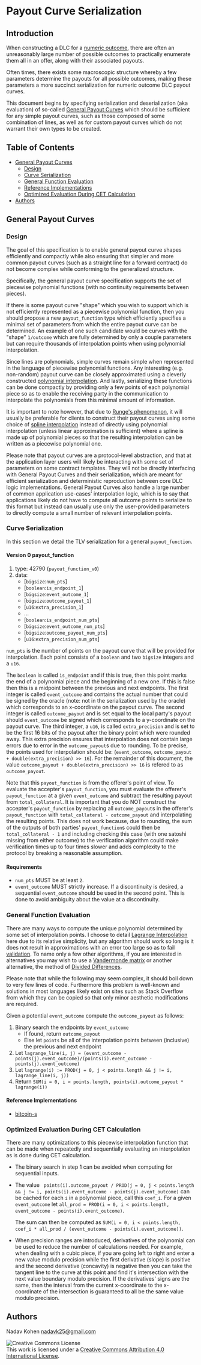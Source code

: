 # Payout Curve Serialization

## Introduction

When constructing a DLC for a [numeric outcome](NumericOutcome.md), there are often an unreasonably large number of
possible outcomes to practically enumerate them all in an offer, along with their associated payouts.

Often times, there exists some macroscopic structure whereby a few parameters determine the
payouts for all possible outcomes, making these parameters a more succinct serialization for
numeric outcome DLC payout curves.

This document begins by specifying serialization and deserialization (aka evaluation) of so-called
[General Payout Curves](#general-payout-curves) which should be sufficient for any simple payout curves, such as those
composed of some combination of lines, as well as for custom payout curves which do not
warrant their own types to be created.

## Table of Contents

* [General Payout Curves](#general-payout-curves)
  * [Design](#design)
  * [Curve Serialization](#curve-serialization)
  * [General Function Evaluation](#general-function-evaluation)
  * [Reference Implementations](#reference-implementations)
  * [Optimized Evaluation During CET Calculation](#optimized-evaluation-during-cet-calculation)
* [Authors](#authors)

## General Payout Curves

### Design

The goal of this specification is to enable general payout curve shapes efficiently and compactly while also ensuring that
simpler and more common payout curves (such as a straight line for a forward contract) do not become complex
while conforming to the generalized structure. 

Specifically, the general payout curve specification supports the set of piecewise polynomial functions (with no continuity
requirements between pieces).

If there is some payout curve "shape" which you wish to support which is not efficiently represented as a piecewise polynomial
function, then you should propose a new `payout_function` type which efficiently specifies a minimal set of parameters from
which the entire payout curve can be determined.
An example of one such candidate would be curves with the "shape" `1/outcome` which are fully determined by only a couple
parameters but can require thousands of interpolation points when using polynomial interpolation.

Since lines are polynomials, simple curves remain simple when represented in the language of piecewise polynomial functions.
Any interesting (e.g. non-random) payout curve can be closely approximated using a cleverly constructed [polynomial interpolation](https://en.wikipedia.org/wiki/Polynomial_interpolation).
And lastly, serializing these functions can be done compactly by providing only a few points of each polynomial piece so as to 
enable the receiving party in the communication to interpolate the polynomials from this minimal amount of information.

It is important to note however, that due to [Runge's phenomenon](https://en.wikipedia.org/wiki/Runge%27s_phenomenon), it will usually be preferable for clients to construct their payout curves
using some choice of [spline interpolation](https://en.wikipedia.org/wiki/Spline_interpolation) instead of directly using polynomial interpolation (unless linear approximation is sufficient)
where a spline is made up of polynomial pieces so that the resulting interpolation can be written as a piecewise polynomial one.

Please note that payout curves are a protocol-level abstraction, and that at the application layer users will likely be
interacting with some set of parameters on some contract templates.
They will not be directly interfacing with General Payout Curves and their serialization, which are meant for efficient
serialization and deterministic reproduction between core DLC logic implementations.
General Payout Curves also handle a large number of common application use-cases' interpolation logic,
which is to say that applications likely do not have to compute all outcome points to serialize to this format
but instead can usually use only the user-provided parameters to directly compute a small number of relevant
interpolation points.

### Curve Serialization

In this section we detail the TLV serialization for a general `payout_function`.

#### Version 0 payout_function

1. type: 42790 (`payout_function_v0`)
2. data:
   * [`bigsize`:`num_pts`]
   * [`boolean`:`is_endpoint_1`]
   * [`bigsize`:`event_outcome_1`]
   * [`bigsize`:`outcome_payout_1`]
   * [`u16`:`extra_precision_1`]
   * ...
   * [`boolean`:`is_endpoint_num_pts`]
   * [`bigsize`:`event_outcome_num_pts`]
   * [`bigsize`:`outcome_payout_num_pts`]
   * [`u16`:`extra_precision_num_pts`]

`num_pts` is the number of points on the payout curve that will be provided for interpolation.
Each point consists of a `boolean` and two `bigsize` integers and a `u16`.

The `boolean` is called `is_endpoint` and if this is true, then this point marks the end of a
polynomial piece and the beginning of a new one. If this is false then this is a midpoint
between the previous and next endpoints.
The first integer is called `event_outcome` and contains the actual number that could be signed by the oracle
(note: not in the serialization used by the oracle) which corresponds to an x-coordinate on the payout curve.
The second integer is called `outcome_payout` and is set equal to the local party's payout should
`event_outcome` be signed which corresponds to a y-coordinate on the payout curve.
The third integer, a `u16`, is called `extra_precision` and is set to be the first 16 bits of the payout after
the binary point which were rounded away.
This extra precision ensures that interpolation does not contain large errors due to error in the
`outcome_payout`s due to rounding.
To be precise, the points used for interpolation should be:
(`event_outcome`, `outcome_payout + double(extra_precision) >> 16`).
For the remainder of this document, the value `outcome_payout + double(extra_precision) >> 16`
is refered to as `outcome_payout`.

Note that this `payout_function` is from the offerer's point of view.
To evaluate the accepter's `payout_function`, you must evaluate the offerer's `payout_function` at a given
`event_outcome` and subtract the resulting payout from `total_collateral`.
It is important that you do NOT construct the accepter's `payout_function` by replacing all `outcome_payout`s in the
offerer's `payout_function` with `total_collateral - outcome_payout` and interpolating the resulting points.
This does not work because, due to rounding, the sum of the outputs of both parties' `payout_function`s could then be
`total_collateral - 1` and including checking this case (with one satoshi missing from either outcome) to the verification algorithm
could make verification times up to four times slower and adds complexity to the protocol by breaking a reasonable assumption.

#### Requirements

* `num_pts` MUST be at least `2`.
* `event_outcome` MUST strictly increase.
  If a discontinuity is desired, a sequential `event_outcome` should be used in the second point.
  This is done to avoid ambiguity about the value at a discontinuity.

### General Function Evaluation

There are many ways to compute the unique polynomial determined by some set of interpolation points.
I choose to detail [Lagrange Interpolation](https://en.wikipedia.org/wiki/Lagrange_polynomial) here due to its relative simplicity, but any algorithm should work so long is it does
not result in approximations with an error too large so as to fail [validation](NumericOutcome.md#contract-execution-transaction-signature-validation).
To name only a few other algorithms, if you are interested in alternatives you may wish to use a [Vandermonde matrix](https://en.wikipedia.org/wiki/Polynomial_interpolation#Constructing_the_interpolation_polynomial) or
another alternative, the method of [Divided Differences](https://en.wikipedia.org/wiki/Newton_polynomial#Divided-Difference_Methods_vs._Lagrange).

Please note that while the following may seem complex, it should boil down to very few lines of code.
Furthermore this problem is well-known and solutions in most languages likely exist on sites such as
Stack Overflow from which they can be copied so that only minor aesthetic modifications are required.

Given a potential `event_outcome` compute the `outcome_payout` as follows:

1. Binary search the endpoints by `event_outcome`
   * If found, return `outcome_payout`
   * Else let `points` be all of the interpolation points between (inclusive)
     the previous and next endpoint
2. Let `lagrange_line(i, j) = (event_outcome - points(j).event_outcome)/(points(i).event_outcome - points(j).event_outcome)`
3. Let `lagrange(i) := PROD(j = 0, j < points.length && j != i, lagrange_line(i, j))`
4. Return `SUM(i = 0, i < points.length, points(i).outcome_payout * lagrange(i))`

#### Reference Implementations

* [bitcoin-s](https://github.com/bitcoin-s/bitcoin-s/blob/adaptor-dlc/core/src/main/scala/org/bitcoins/core/protocol/dlc/DLCPayoutCurve.scala#L365)

### Optimized Evaluation During CET Calculation

There are many optimizations to this piecewise interpolation function that can be made
when repeatedly and sequentially evaluating an interpolation as is done during CET calculation.

* The binary search in step 1 can be avoided when computing for sequential inputs.

* The value ` points(i).outcome_payout / PROD(j = 0, j < points.length && j != i, points(i).event_outcome - points(j).event_outcome)`
  can be cached for each `i` in a polynomial piece, call this `coef_i`.
  For a given `event_outcome` let `all_prod = PROD(i = 0, i < points.length, event_outcome - points(i).event_outcome)`.

  The sum can then be computed as `SUM(i = 0, i < points.length, coef_i * all_prod / (event_outcome - points(i).event_outcome))`.

* When precision ranges are introduced, derivatives of the polynomial can be used to reduce the number of calculations needed.
  For example, when dealing with a cubic piece, if you are going left to right and enter a new value modulo precision while the first derivative (slope) is positive and the second derivative (concavity) is negative then you can take the tangent line to the curve at this point and find it's intersection with the next value boundary modulo precision.
  If the derivatives' signs are the same, then the interval from the current x-coordinate to the x-coordinate of the intersection is guaranteed to all be the same value modulo precision.

## Authors

Nadav Kohen <nadavk25@gmail.com>

![Creative Commons License](https://i.creativecommons.org/l/by/4.0/88x31.png "License CC-BY")
<br>
This work is licensed under a [Creative Commons Attribution 4.0 International License](http://creativecommons.org/licenses/by/4.0/).

